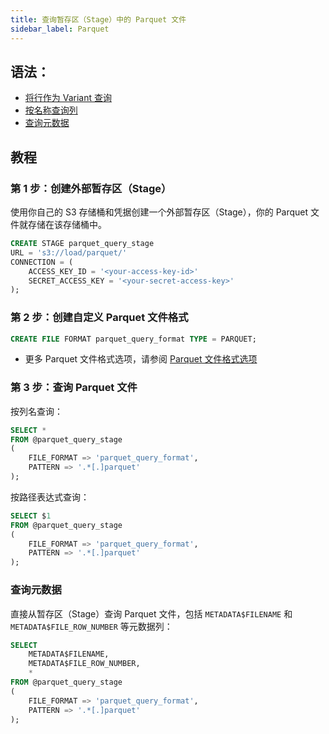 ```yaml
---
title: 查询暂存区（Stage）中的 Parquet 文件
sidebar_label: Parquet
---
```



## 语法：

- [将行作为 Variant 查询](./index.md#query-rows-as-variants)
- [按名称查询列](./index.md#query-columns-by-name)
- [查询元数据](./index.md#query-metadata)

## 教程

### 第 1 步：创建外部暂存区（Stage）

使用你自己的 S3 存储桶和凭据创建一个外部暂存区（Stage），你的 Parquet 文件就存储在该存储桶中。
```sql
CREATE STAGE parquet_query_stage 
URL = 's3://load/parquet/' 
CONNECTION = (
    ACCESS_KEY_ID = '<your-access-key-id>' 
    SECRET_ACCESS_KEY = '<your-secret-access-key>'
);
```

### 第 2 步：创建自定义 Parquet 文件格式

```sql
CREATE FILE FORMAT parquet_query_format TYPE = PARQUET;
```
- 更多 Parquet 文件格式选项，请参阅 [Parquet 文件格式选项](/sql/sql-reference/file-format-options#parquet-options)

### 第 3 步：查询 Parquet 文件

按列名查询：

```sql
SELECT *
FROM @parquet_query_stage
(
    FILE_FORMAT => 'parquet_query_format',
    PATTERN => '.*[.]parquet'
);
```

按路径表达式查询：


```sql
SELECT $1
FROM @parquet_query_stage
(
    FILE_FORMAT => 'parquet_query_format',
    PATTERN => '.*[.]parquet'
);
```


### 查询元数据

直接从暂存区（Stage）查询 Parquet 文件，包括 `METADATA$FILENAME` 和 `METADATA$FILE_ROW_NUMBER` 等元数据列：

```sql
SELECT
    METADATA$FILENAME,
    METADATA$FILE_ROW_NUMBER,
    *
FROM @parquet_query_stage
(
    FILE_FORMAT => 'parquet_query_format',
    PATTERN => '.*[.]parquet'
);
```